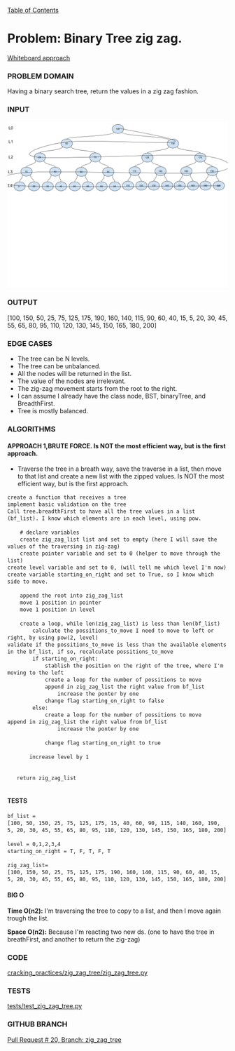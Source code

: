 [Table of Contents](../../README.md)


# Problem: Binary Tree zig zag.

[Whiteboard approach](https://docs.google.com/document/d/1-9eUTuEyqJKBEYzV3OqvdquukBZkqu0e4SthqdJjUJw/edit?usp=sharing)

### PROBLEM DOMAIN
Having a binary search tree, return the values in a zig zag fashion.


### INPUT
![](../../assets/zig_zag_tree.png)



### OUTPUT

[100, 150, 50, 25, 75, 125, 175, 190, 160, 140, 115, 90, 60, 40, 15, 5, 20, 30, 45, 55, 65, 80, 95, 110, 120, 130, 145, 150, 165, 180, 200]


### EDGE CASES
- The tree can be N levels.
- The tree can be unbalanced.
- All the nodes will be returned in the list.
- The value of the nodes are irrelevant.
- The zig-zag movement starts from the root to the right.
- I can assume I already have the class node, BST, binaryTree, and BreadthFirst.
- Tree is mostly balanced.



### ALGORITHMS

#### APPROACH 1,BRUTE FORCE. Is NOT the most efficient way, but is the first approach.
- Traverse the tree in a breath way, save the traverse in a list, then move to that list and create a new list with the zipped values. Is NOT the most efficient way, but is the first approach.


```
create a function that receives a tree
implement basic validation on the tree
Call tree.breadthFirst to have all the tree values in a list (bf_list). I know which elements are in each level, using pow.

	# declare variables
	create zig_zag_list list and set to empty (here I will save the values of the traversing in zig-zag)
	create pointer variable and set to 0 (helper to move through the list)
create level variable and set to 0, (will tell me which level I'm now)
create variable starting_on_right and set to True, so I know which side to move.

	append the root into zig_zag_list
	move 1 position in pointer
	move 1 position in level

	create a loop, while len(zig_zag_list) is less than len(bf_list)
		calculate the possitions_to_move I need to move to left or right, by using pow(2, level)
validate if the possitions_to_move is less than the available elements in the bf_list, if so, recalculate possitions_to_move
		if starting_on_right:
			stablish the position on the right of the tree, where I'm moving to the left
			create a loop for the number of possitions to move
			append in zig_zag_list the right value from bf_list
				increase the ponter by one
			change flag starting_on_right to false
		else:
			create a loop for the number of possitions to move
append in zig_zag_list the right value from bf_list
				increase the ponter by one

			change flag starting_on_right to true

       increase level by 1


   return zig_zag_list


```


#### TESTS
```
bf_list =
[100, 50, 150, 25, 75, 125, 175, 15, 40, 60, 90, 115, 140, 160, 190, 5, 20, 30, 45, 55, 65, 80, 95, 110, 120, 130, 145, 150, 165, 180, 200]

level = 0,1,2,3,4
starting_on_right = T, F, T, F, T

zig_zag_list=
[100, 150, 50, 25, 75, 125, 175, 190, 160, 140, 115, 90, 60, 40, 15, 5, 20, 30, 45, 55, 65, 80, 95, 110, 120, 130, 145, 150, 165, 180, 200]

```


#### BIG O
**Time O(n2):** I'm traversing the tree to copy to a list, and then I move again trough the list.

**Space O(n2):** Because I'm reacting two new ds. (one to have the tree in breathFirst, and another to return the zig-zag)

### CODE
[cracking_practices/zig_zag_tree/zig_zag_tree.py](zig_zag_tree.py)


### TESTS
[tests/test_zig_zag_tree.py](../../tests/test_zig_zag_tree.py)

### GITHUB BRANCH

[Pull Request # 20, Branch: zig_zag_tree](https://github.com/ilealm/cracking-practices/pull/20)
